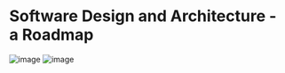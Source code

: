 # Software Design and Architecture - a Roadmap

![image](https://user-images.githubusercontent.com/29313557/115159230-c03ee380-a0af-11eb-9c4a-7ed6ca55d78b.png)
![image](https://user-images.githubusercontent.com/29313557/115159286-101daa80-a0b0-11eb-9b44-209893aaf482.png)
